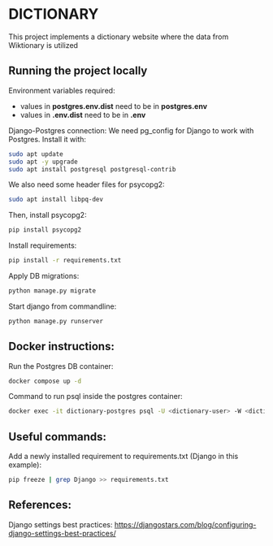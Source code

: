 # DICTIONARY
This project implements a dictionary website where the data from Wiktionary is utilized

## Running the project locally
Environment variables required:
- values in **postgres.env.dist** need to be in **postgres.env**
- values in **.env.dist** need to be in **.env**

Django-Postgres connection:
We need pg_config for Django to work with Postgres. Install it with:
```bash
sudo apt update
sudo apt -y upgrade
sudo apt install postgresql postgresql-contrib
```
We also need some header files for psycopg2:
```bash
sudo apt install libpq-dev
```
Then, install psycopg2:
```bash
pip install psycopg2
```

Install requirements:
```bash
pip install -r requirements.txt
```

Apply DB migrations:
```bash
python manage.py migrate
```

Start django from commandline:
```bash
python manage.py runserver
```

Docker instructions:
--
Run the Postgres DB container:
```bash
docker compose up -d
```

Command to run psql inside the postgres container:
```bash
docker exec -it dictionary-postgres psql -U <dictionary-user> -W <dictionary-db>
```

Useful commands:
--
Add a newly installed requirement to requirements.txt (Django in this example):
```bash
pip freeze | grep Django >> requirements.txt
```


References:
--
Django settings best practices:
https://djangostars.com/blog/configuring-django-settings-best-practices/

